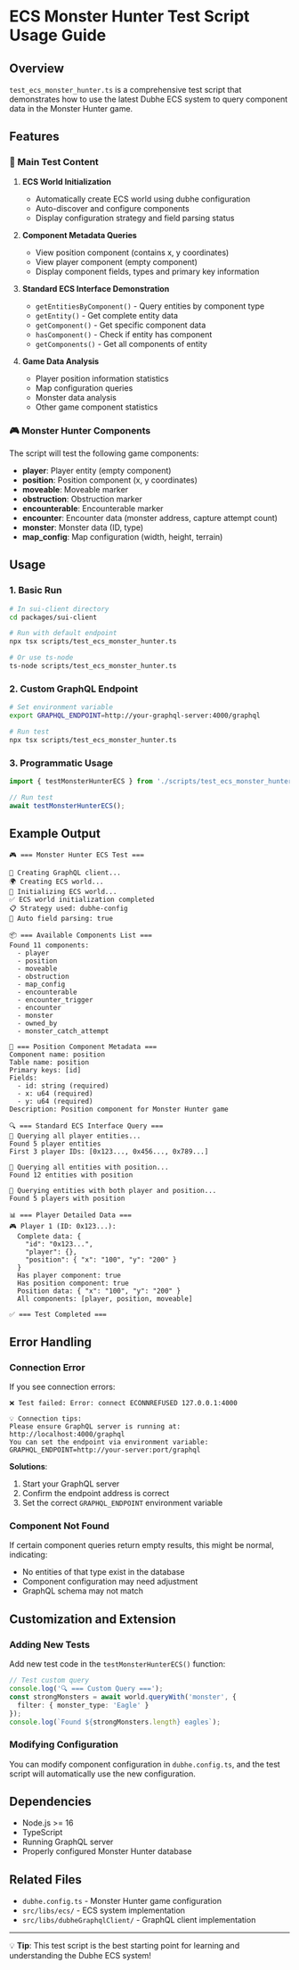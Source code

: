 # ECS Monster Hunter Test Script Usage Guide

## Overview

`test_ecs_monster_hunter.ts` is a comprehensive test script that demonstrates how to use the latest Dubhe ECS system to query component data in the Monster Hunter game.

## Features

### 🎯 Main Test Content

1. **ECS World Initialization**
   - Automatically create ECS world using dubhe configuration
   - Auto-discover and configure components
   - Display configuration strategy and field parsing status

2. **Component Metadata Queries**
   - View position component (contains x, y coordinates)
   - View player component (empty component)
   - Display component fields, types and primary key information

3. **Standard ECS Interface Demonstration**
   - `getEntitiesByComponent()` - Query entities by component type
   - `getEntity()` - Get complete entity data
   - `getComponent()` - Get specific component data
   - `hasComponent()` - Check if entity has component
   - `getComponents()` - Get all components of entity

4. **Game Data Analysis**
   - Player position information statistics
   - Map configuration queries
   - Monster data analysis
   - Other game component statistics

### 🎮 Monster Hunter Components

The script will test the following game components:

- **player**: Player entity (empty component)
- **position**: Position component (x, y coordinates)
- **moveable**: Moveable marker
- **obstruction**: Obstruction marker
- **encounterable**: Encounterable marker
- **encounter**: Encounter data (monster address, capture attempt count)
- **monster**: Monster data (ID, type)
- **map_config**: Map configuration (width, height, terrain)

## Usage

### 1. Basic Run

```bash
# In sui-client directory
cd packages/sui-client

# Run with default endpoint
npx tsx scripts/test_ecs_monster_hunter.ts

# Or use ts-node
ts-node scripts/test_ecs_monster_hunter.ts
```

### 2. Custom GraphQL Endpoint

```bash
# Set environment variable
export GRAPHQL_ENDPOINT=http://your-graphql-server:4000/graphql

# Run test
npx tsx scripts/test_ecs_monster_hunter.ts
```

### 3. Programmatic Usage

```typescript
import { testMonsterHunterECS } from './scripts/test_ecs_monster_hunter';

// Run test
await testMonsterHunterECS();
```

## Example Output

```
🎮 === Monster Hunter ECS Test ===

🔌 Creating GraphQL client...
🌍 Creating ECS world...
🚀 Initializing ECS world...
✅ ECS world initialization completed
📋 Strategy used: dubhe-config
🔧 Auto field parsing: true

📦 === Available Components List ===
Found 11 components:
  - player
  - position
  - moveable
  - obstruction
  - map_config
  - encounterable
  - encounter_trigger
  - encounter
  - monster
  - owned_by
  - monster_catch_attempt

📍 === Position Component Metadata ===
Component name: position
Table name: position
Primary keys: [id]
Fields:
  - id: string (required)
  - x: u64 (required)
  - y: u64 (required)
Description: Position component for Monster Hunter game

🔍 === Standard ECS Interface Query ===
👥 Querying all player entities...
Found 5 player entities
First 3 player IDs: [0x123..., 0x456..., 0x789...]

📍 Querying all entities with position...
Found 12 entities with position

🎯 Querying entities with both player and position...
Found 5 players with position

📊 === Player Detailed Data ===
🎮 Player 1 (ID: 0x123...):
  Complete data: {
    "id": "0x123...",
    "player": {},
    "position": { "x": "100", "y": "200" }
  }
  Has player component: true
  Has position component: true
  Position data: { "x": "100", "y": "200" }
  All components: [player, position, moveable]

✅ === Test Completed ===
```

## Error Handling

### Connection Error

If you see connection errors:

```
❌ Test failed: Error: connect ECONNREFUSED 127.0.0.1:4000

💡 Connection tips:
Please ensure GraphQL server is running at: http://localhost:4000/graphql
You can set the endpoint via environment variable: GRAPHQL_ENDPOINT=http://your-server:port/graphql
```

**Solutions**:
1. Start your GraphQL server
2. Confirm the endpoint address is correct
3. Set the correct `GRAPHQL_ENDPOINT` environment variable

### Component Not Found

If certain component queries return empty results, this might be normal, indicating:
- No entities of that type exist in the database
- Component configuration may need adjustment
- GraphQL schema may not match

## Customization and Extension

### Adding New Tests

Add new test code in the `testMonsterHunterECS()` function:

```typescript
// Test custom query
console.log('🔍 === Custom Query ===');
const strongMonsters = await world.queryWith('monster', {
  filter: { monster_type: 'Eagle' }
});
console.log(`Found ${strongMonsters.length} eagles`);
```

### Modifying Configuration

You can modify component configuration in `dubhe.config.ts`, and the test script will automatically use the new configuration.

## Dependencies

- Node.js >= 16
- TypeScript
- Running GraphQL server
- Properly configured Monster Hunter database

## Related Files

- `dubhe.config.ts` - Monster Hunter game configuration
- `src/libs/ecs/` - ECS system implementation
- `src/libs/dubheGraphqlClient/` - GraphQL client implementation

---

💡 **Tip**: This test script is the best starting point for learning and understanding the Dubhe ECS system! 